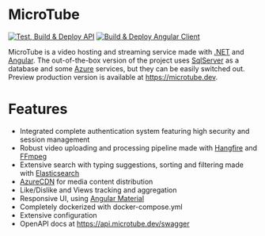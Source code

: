 # MicroTube
[![Test, Build & Deploy API](https://github.com/Vansh0t/MicroTube/actions/workflows/dotnet.yml/badge.svg)](https://github.com/Vansh0t/MicroTube/actions/workflows/dotnet.yml) [![Build & Deploy Angular Client](https://github.com/Vansh0t/MicroTube/actions/workflows/angular.yml/badge.svg?branch=master)](https://github.com/Vansh0t/MicroTube/actions/workflows/angular.yml)

MicroTube is a video hosting and streaming service made with [.NET](https://dotnet.microsoft.com) and [Angular](https://angular.dev). The out-of-the-box version of the project uses [SqlServer](https://www.microsoft.com/sql-server) as a database and some [Azure](https://azure.microsoft.com/) services, but they can be easily switched out. Preview production version is available at https://microtube.dev.
# Features
- Integrated complete authentication system featuring high security and session management
- Robust video uploading and processing pipeline made with [Hangfire](https://www.hangfire.io) and [FFmpeg](https://www.ffmpeg.org)
- Extensive search with typing suggestions, sorting and filtering made with [Elasticsearch](https://www.elastic.co/docs)
- [AzureCDN](https://azure.microsoft.com/products/cdn) for media content distribution
- Like/Dislike and Views tracking and aggregation
- Responsive UI, using [Angular Material](https://material.angular.io)
- Completely dockerized with docker-compose.yml
- Extensive configuration
- OpenAPI docs at https://api.microtube.dev/swagger
